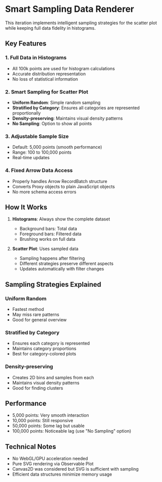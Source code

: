 # Smart Sampling Data Renderer

This iteration implements intelligent sampling strategies for the scatter plot while keeping full data fidelity in histograms.

## Key Features

### 1. **Full Data in Histograms**
- All 100k points are used for histogram calculations
- Accurate distribution representation
- No loss of statistical information

### 2. **Smart Sampling for Scatter Plot**
- **Uniform Random**: Simple random sampling
- **Stratified by Category**: Ensures all categories are represented proportionally
- **Density-preserving**: Maintains visual density patterns
- **No Sampling**: Option to show all points

### 3. **Adjustable Sample Size**
- Default: 5,000 points (smooth performance)
- Range: 100 to 100,000 points
- Real-time updates

### 4. **Fixed Arrow Data Access**
- Properly handles Arrow RecordBatch structure
- Converts Proxy objects to plain JavaScript objects
- No more schema access errors

## How It Works

1. **Histograms**: Always show the complete dataset
   - Background bars: Total data
   - Foreground bars: Filtered data
   - Brushing works on full data

2. **Scatter Plot**: Uses sampled data
   - Sampling happens after filtering
   - Different strategies preserve different aspects
   - Updates automatically with filter changes

## Sampling Strategies Explained

### Uniform Random
- Fastest method
- May miss rare patterns
- Good for general overview

### Stratified by Category
- Ensures each category is represented
- Maintains category proportions
- Best for category-colored plots

### Density-preserving
- Creates 2D bins and samples from each
- Maintains visual density patterns
- Good for finding clusters

## Performance

- 5,000 points: Very smooth interaction
- 10,000 points: Still responsive
- 50,000 points: Some lag but usable
- 100,000 points: Noticeable lag (use "No Sampling" option)

## Technical Notes

- No WebGL/GPU acceleration needed
- Pure SVG rendering via Observable Plot
- Canvas2D was considered but SVG is sufficient with sampling
- Efficient data structures minimize memory usage
